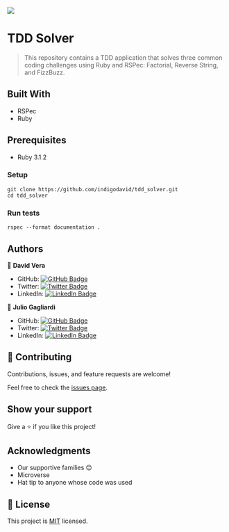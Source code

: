 ![](https://img.shields.io/badge/Microverse-blueviolet)

# TDD Solver

> This repository contains a TDD application that solves three common coding challenges using Ruby and RSPec: Factorial, Reverse String, and FizzBuzz.


## Built With

- RSPec
- Ruby

## Prerequisites

- Ruby 3.1.2
### Setup

    git clone https://github.com/indigodavid/tdd_solver.git
    cd tdd_solver
### Run tests

    rspec --format documentation .
## Authors

👤 **David Vera**

- GitHub: [![GitHub Badge](https://img.shields.io/badge/-indigodavid-white?logo=GitHub&logoColor=181717&style=plastic)](https://github.com/indigodavid)
- Twitter: [![Twitter Badge](https://img.shields.io/badge/-indigo1987-white?logo=Twitter&logoColor=1DA1F2&style=plastic)](https://twitter.com/indigo1987)
- LinkedIn: [![LinkedIn Badge](https://img.shields.io/badge/-davidveracastillo-white?logo=LinkedIn&logoColor=1DA1F2&style=plastic)](https://linkedin.com/in/david-vera-castillo-001b5756/)

👤 **Julio Gagliardi**

- GitHub: [![GitHub Badge](https://img.shields.io/badge/-BregornOriginal-white?logo=GitHub&logoColor=181717&style=plastic)](https://github.com/BregornOriginal)
- Twitter: [![Twitter Badge](https://img.shields.io/badge/-Bregorn-white?logo=Twitter&logoColor=1DA1F2&style=plastic)](https://twitter.com/Bregorn)
- LinkedIn: [![LinkedIn Badge](https://img.shields.io/badge/-juliogagliardi-white?logo=LinkedIn&logoColor=1DA1F2&style=plastic)](https://www.linkedin.com/in/julio-gagliardi/)

## 🤝 Contributing

Contributions, issues, and feature requests are welcome!

Feel free to check the [issues page](../../issues/).

## Show your support

Give a ⭐️ if you like this project!

## Acknowledgments

- Our supportive families 😊
- Microverse
- Hat tip to anyone whose code was used
## 📝 License

This project is [MIT](./LICENSE) licensed.

